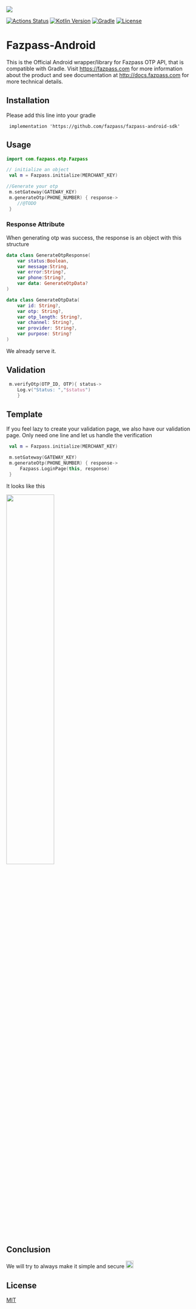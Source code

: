 <img src="http://fazpass.com/wp-content/uploads/2022/03/banner.png" />

[![Actions Status](https://github.com/fazpass/fazpass-android-sdk/actions/workflows/android.yml/badge.svg)](https://github.com/fazpass/fazpass-android-sdk/actions)
[![Kotlin Version](https://img.shields.io/badge/kotlin-1.7.0-blue.svg)](http://kotlinlang.org/)
[![Gradle](https://img.shields.io/badge/Gradle-7.0-blue)](https://gradle.org)
[![License](https://img.shields.io/badge/License-Mit%202.0-blue.svg)](http://www.apache.org/licenses/LICENSE-2.0)

# Fazpass-Android

This is the Official Android wrapper/library for Fazpass OTP API, that is compatible with Gradle.
Visit https://fazpass.com for more information about the product and see documentation at http://docs.fazpass.com for more technical details.

## Installation
Please add this line into your gradle
```
 implementation 'https://github.com/fazpass/fazpass-android-sdk'
```

## Usage
```kotlin
import com.fazpass.otp.Fazpass

// initialize an object
 val m = Fazpass.initialize(MERCHANT_KEY)

//Generate your otp
 m.setGateway(GATEWAY_KEY)
 m.generateOtp(PHONE_NUMBER) { response->
    //@TODO            
 }
```

### Response Attribute
When generating otp was success, the response is an object with this structure
```kotlin
data class GenerateOtpResponse(
    var status:Boolean,
    var message:String,
    var error:String?,
    var phone:String?,
    var data: GenerateOtpData?
)

data class GenerateOtpData(
    var id: String?,
    var otp: String?,
    var otp_length: String?,
    var channel: String?,
    var provider: String?,
    var purpose: String?
)
```
We already serve it.

## Validation
```kotlin
 m.verifyOtp(OTP_ID, OTP){ status->
    Log.v("Status: ","$status")
    }
```

## Template
If you feel lazy to create your validation page, we also have our validation page.
Only need one line and let us handle the verification
```kotlin
 val m = Fazpass.initialize(MERCHANT_KEY)

 m.setGateway(GATEWAY_KEY)
 m.generateOtp(PHONE_NUMBER) { response->
     Fazpass.LoginPage(this, response)           
 }
```
It looks like this

<img src="https://raw.githubusercontent.com/fazpass/fazpass-android-sdk/main/.github/workflows/fazpass_verification.jpeg" width="50%"/>


## Conclusion
We will try to always make it simple and secure
<img src="https://github.githubassets.com/images/icons/emoji/unicode/2665.png?v8" width="20" height="20"/>



## License
[MIT](https://choosealicense.com/licenses/mit/)